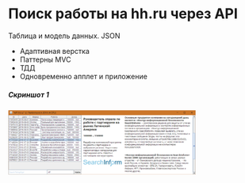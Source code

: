 # Поиск работы на hh.ru через API
<p>
Таблица и модель данных. JSON
</p>
<p>
<ul>
<li>Адаптивная верстка</li>
<li>Паттерны MVC</li>
<li>ТДД</li>
<li>Одновременно апплет и приложение</li>
</ul>
</p>
<p>
<h5>Скриншот 1</h5>
<img src="res/hh.png" width="75%"/>
</p>

